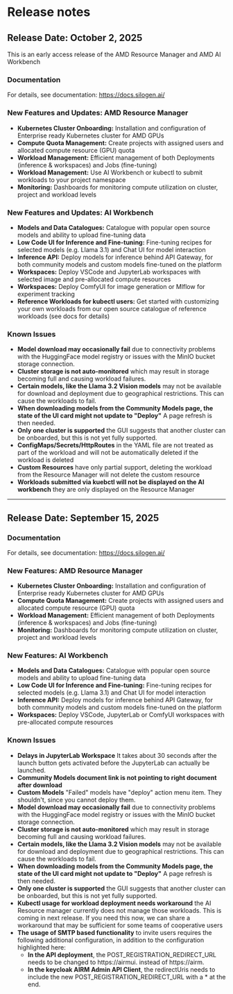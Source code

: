 <!--
Copyright © Advanced Micro Devices, Inc., or its affiliates.

SPDX-License-Identifier: MIT
-->

# Release notes

## Release Date: October 2, 2025

This is an early access release of the AMD Resource Manager and AMD AI Workbench

### Documentation
For details, see documentation: https://docs.silogen.ai/

### New Features and Updates: AMD Resource Manager
- **Kubernetes Cluster Onboarding:** Installation and configuration of Enterprise ready Kubernetes cluster for AMD GPUs
- **Compute Quota Management:** Create projects with assigned users and allocated compute resource (GPU) quota
- **Workload Management:** Efficient management of both Deployments (inference & workspaces) and Jobs (fine-tuning)
- **Workload Management:** Use AI Workbench or kubectl to submit workloads to your project namespace
- **Monitoring:** Dashboards for monitoring compute utilization on cluster, project and workload levels 

### New Features and Updates: AI Workbench
- **Models and Data Catalogues:** Catalogue with popular open source models and ability to upload fine-tuning data
- **Low Code UI for Inference and Fine-tuning:** Fine-tuning recipes for selected models (e.g. Llama 3.1) and Chat UI for model interaction
- **Inference API:** Deploy models for inference behind API Gateway, for both community models and custom models fine-tuned on the platform
- **Workspaces:** Deploy VSCode and JupyterLab workspaces with selected image and pre-allocated compute resources
- **Workspaces:** Deploy ComfyUI for image generation or Mlflow for experiment tracking
- **Reference Workloads for kubectl users:** Get started with customizing your own workloads from our open source catalogue of reference workloads (see docs for details)

### Known Issues
- **Model download may occasionally fail** due to connectivity problems with the HuggingFace model registry or issues with the MinIO bucket storage connection.
- **Cluster storage is not auto-monitored** which may result in storage becoming full and causing workload failures.
- **Certain models, like the Llama 3.2 Vision models** may not be available for download and deployment due to geographical restrictions. This can cause the workloads to fail.
- **When downloading models from the Community Models page, the state of the UI card might not update to "Deploy"** A page refresh is then needed.
- **Only one cluster is supported** the GUI suggests that another cluster can be onboarded, but this is not yet fully supported.
- **ConfigMaps/Secrets/HttpRoutes** in the YAML file are not treated as part of the workload and will not be automatically deleted if the workload is deleted
- **Custom Resources** have only partial support, deleting the workload from the Resource Manager will not delete the custom resource
- **Workloads submitted via kuebctl will not be displayed on the AI workbench** they are only displayed on the Resource Manager

---

## Release Date: September 15, 2025

### Documentation
For details, see documentation: https://docs.silogen.ai/

### New Features: AMD Resource Manager
- **Kubernetes Cluster Onboarding:** Installation and configuration of Enterprise ready Kubernetes cluster for AMD GPUs
- **Compute Quota Management:** Create projects with assigned users and allocated compute resource (GPU) quota
- **Workload Management:** Efficient management of both Deployments (inference & workspaces) and Jobs (fine-tuning)
- **Monitoring:** Dashboards for monitoring compute utilization on cluster, project and workload levels

### New Features: AI Workbench
- **Models and Data Catalogues:** Catalogue with popular open source models and ability to upload fine-tuning data
- **Low Code UI for Inference and Fine-tuning:** Fine-tuning recipes for selected models (e.g. Llama 3.1) and Chat UI for model interaction
- **Inference API:** Deploy models for inference behind API Gateway, for both community models and custom models fine-tuned on the platform
- **Workspaces:** Deploy VSCode, JupyterLab or ComfyUI workspaces with pre-allocated compute resources

### Known Issues
- **Delays in JupyterLab Workspace** It takes about 30 seconds after the launch button gets activated before the JupyterLab can actually be launched.
- **Community Models document link is not pointing to right document after download**
- **Custom Models** "Failed" models have "deploy" action menu item. They shouldn't, since you cannot deploy them.
- **Model download may occasionally fail** due to connectivity problems with the HuggingFace model registry or issues with the MinIO bucket storage connection.
- **Cluster storage is not auto-monitored** which may result in storage becoming full and causing workload failures.
- **Certain models, like the Llama 3.2 Vision models** may not be available for download and deployment due to geographical restrictions. This can cause the workloads to fail.
- **When downloading models from the Community Models page, the state of the UI card might not update to "Deploy"** A page refresh is then needed.
- **Only one cluster is supported** the GUI suggests that another cluster can be onboarded, but this is not yet fully supported.
- **Kubectl usage for workload deployment needs workaround** the AI Resource manager currently does not manage those workloads. This is coming in next release. If you need this now, we can share a workaround that may be sufficient for some teams of cooperative users
- **The usage of SMTP based functionality** to invite users requires the following additional configuration, in addition to the configuration highlighted here:
    - **In the API deployment**, the POST_REGISTRATION_REDIRECT_URL needs to be changed to https://airmui. instead of https://airm.
    - **In the keycloak AIRM Admin API Client**, the redirectUris needs to include the new POST_REGISTRATION_REDIRECT_URL with a * at the end.
